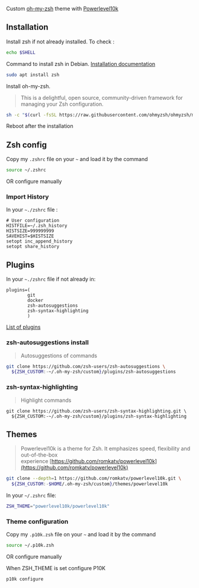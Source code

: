 Custom [oh-my-zsh](https://ohmyz.sh/) theme with [Powerlevel10k](https://github.com/romkatv/powerlevel10k/tree/master)

## Installation

Install zsh if not already installed. To check :
```bash
echo $SHELL
```

Command to install zsh in Debian. [Installation documentation](https://github.com/ohmyzsh/ohmyzsh/wiki/Installing-ZSH)
```bash
sudo apt install zsh
```

 Install oh-my-zsh. 
 >This is a delightful, open source, community-driven framework for managing your Zsh configuration.
```bash
sh -c "$(curl -fsSL https://raw.githubusercontent.com/ohmyzsh/ohmyzsh/master/tools/install.sh)"
```
Reboot after the installation

## Zsh config

Copy my `.zshrc` file on your `~` and load it by the command
```bash
source ~/.zshrc
```

OR configure manually 

### Import History
In your `~./zshrc` file :
```config
# User configuration
HISTFILE=~/.zsh_history
HISTSIZE=999999999
SAVEHIST=$HISTSIZE
setopt inc_append_history
setopt share_history
```
## Plugins
In your `~./zshrc` file if not already in:
```config
plugins=(
        git
        docker
        zsh-autosuggestions
        zsh-syntax-highlighting
        )
```
[List of plugins]([https://github.com/ohmyzsh/ohmyzsh/wiki/Plugins](https://github.com/ohmyzsh/ohmyzsh/wiki/Plugins))


### zsh-autosuggestions install
> Autosuggestions of commands
```bash
git clone https://github.com/zsh-users/zsh-autosuggestions \
  ${ZSH_CUSTOM:-~/.oh-my-zsh/custom}/plugins/zsh-autosuggestions
```

### zsh-syntax-highlighting
> Highlight commands
```
git clone https://github.com/zsh-users/zsh-syntax-highlighting.git \
  ${ZSH_CUSTOM:-~/.oh-my-zsh/custom}/plugins/zsh-syntax-highlighting
```
## Themes
> Powerlevel10k is a theme for Zsh. It emphasizes speed, flexibility and out-of-the-box experience [https://github.com/romkatv/powerlevel10k](https://github.com/romkatv/powerlevel10k)
```bash
git clone --depth=1 https://github.com/romkatv/powerlevel10k.git \
  ${ZSH_CUSTOM:-$HOME/.oh-my-zsh/custom}/themes/powerlevel10k
```
In your `~/.zshrc` file:
```bash
ZSH_THEME="powerlevel10k/powerlevel10k"
```

### Theme configuration
Copy my `.p10k.zsh` file on your `~` and load it by the command
```bash
source ~/.p10k.zsh
```

OR configure manually 

When ZSH_THEME is set configure P10K
```bash
p10k configure
```


